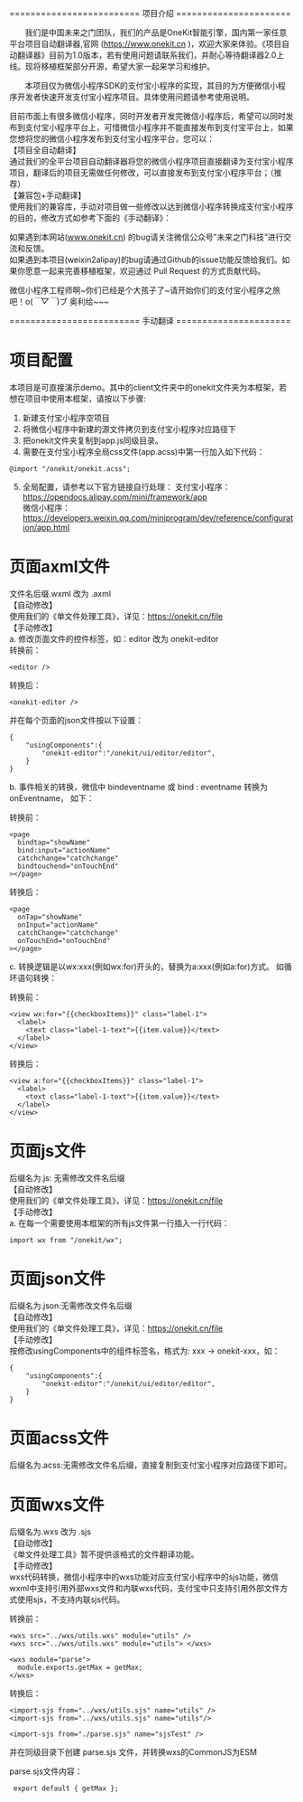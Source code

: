 ========================= 项目介绍 ======================

&nbsp;&nbsp;&nbsp;&nbsp;&nbsp;&nbsp;&nbsp;我们是中国未来之门团队，我们的产品是OneKit智能引擎，国内第一家任意平台项目自动翻译器,官网 (https://www.onekit.cn )，欢迎大家来体验。《项目自动翻译器》目前为1.0版本，若有使用问题请联系我们，并耐心等待翻译器2.0上线。现将移植框架部分开源，希望大家一起来学习和维护。

&nbsp;&nbsp;&nbsp;&nbsp;&nbsp;&nbsp;&nbsp;本项目仅为微信小程序SDK的支付宝小程序的实现，其目的为方便微信小程序开发者快速开发支付宝小程序项目。具体使用问题请参考使用说明。

目前市面上有很多微信小程序，同时开发者开发完微信小程序后，希望可以同时发布到支付宝小程序平台上，可惜微信小程序并不能直接发布到支付宝平台上，如果您想将您的微信小程序发布到支付宝小程序平台，您可以：<br/>
【项目全自动翻译】<br/>
通过我们的全平台项目自动翻译器将您的微信小程序项目直接翻译为支付宝小程序项目，翻译后的项目无需做任何修改，可以直接发布到支付宝小程序平台；（推荐）<br/>
【兼容包+手动翻译】<br/>
使用我们的兼容库，手动对项目做一些修改以达到微信小程序转换成支付宝小程序的目的，修改方式如参考下面的《手动翻译》：<br/>

如果遇到本网站(www.onekit.cn) 的bug请关注微信公众号”未来之门科技”进行交流和反馈。<br/>
如果遇到本项目(weixin2alipay)的bug请通过Github的issue功能反馈给我们。如果你愿意一起来完善移植框架，欢迎通过 Pull Request 的方式贡献代码。<br/>

微信小程序工程师啊\~你们已经是个大孩子了\~请开始你们的支付宝小程序之旅吧！o(*￣▽￣*)ブ 奥利给~~~

========================= 手动翻译 ======================
# 项目配置

本项目是可直接演示demo。其中的client文件夹中的onekit文件夹为本框架，若想在项目中使用本框架，请按以下步骤:
1. 新建支付宝小程序空项目
2. 将微信小程序中新建的源文件拷贝到支付宝小程序对应路径下
3. 把onekit文件夹复制到app.js同级目录。
4. 需要在支付宝小程序全局css文件(app.acss)中第一行加入如下代码：
```
@import "/onekit/onekit.acss";
```
5. 全局配置，请参考以下官方链接自行处理：
支付宝小程序：https://opendocs.alipay.com/mini/framework/app<br/>
微信小程序：https://developers.weixin.qq.com/miniprogram/dev/reference/configuration/app.html

# 页面axml文件
文件名后缀.wxml 改为 .axml<br/>
【自动修改】<br/>
使用我们的《单文件处理工具》，详见：https://onekit.cn/file<br/>
【手动修改】<br/>
a. 修改页面文件的控件标签，如：editor 改为 onekit-editor<br/>
转换前：
```
<editor />
```
转换后：
```
<onekit-editor />
```
并在每个页面的json文件按以下设置：
```
{
	"usingComponents":{
		"onekit-editor":"/onekit/ui/editor/editor",
	}
}
```
b. 事件相关的转换，微信中 bindeventname 或 bind : eventname 转换为 onEventname， 如下：

转换前：
```
<page
  bindtap="showName"
  bind:input="actionName"
  catchchange="catchchange"
  bindtouchend="onTouchEnd"
></page>
```
转换后：
```
<page
  onTap="showName"
  onInput="actionName"
  catchChange="catchchange"
  onTouchEnd="onTouchEnd"
></page>
```
c. 转换逻辑是以wx:xxx(例如wx:for)开头的，替换为a:xxx(例如a:for)方式。 如循环语句转换：

转换前：
```
<view wx:for="{{checkboxItems}}" class="label-1">
  <label>
	<text class="label-1-text">{{item.value}}</text>
  </label>
</view>
```
转换后：
```
<view a:for="{{checkboxItems}}" class="label-1">
  <label>
	<text class="label-1-text">{{item.value}}</text>
  </label>
</view>
```

# 页面js文件
后缀名为.js: 无需修改文件名后缀<br/>
【自动修改】<br/>
使用我们的《单文件处理工具》，详见：https://onekit.cn/file<br/>
【手动修改】<br/>
a. 在每一个需要使用本框架的所有js文件第一行插入一行代码：<br/>
```
import wx from "/onekit/wx";
```

# 页面json文件
后缀名为.json:无需修改文件名后缀<br/>
【自动修改】<br/>
使用我们的《单文件处理工具》，详见：https://onekit.cn/file<br/>
【手动修改】<br/>
按修改usingComponents中的组件标签名，格式为: xxx -> onekit-xxx，如：
```
{
	"usingComponents":{
		"onekit-editor":"/onekit/ui/editor/editor",
	}
}
```

# 页面acss文件
后缀名为.acss:无需修改文件名后缀，直接复制到支付宝小程序对应路径下即可。

# 页面wxs文件
后缀名为.wxs 改为 .sjs<br/>
【自动修改】<br/>
《单文件处理工具》暂不提供该格式的文件翻译功能。<br/>
【手动修改】<br/>
wxs代码转换，微信小程序中的wxs功能对应支付宝小程序中的sjs功能，微信wxml中支持引用外部wxs文件和内联wxs代码，支付宝中只支持引用外部文件方式使用sjs，不支持内联sjs代码。<br/>

转换前：
```
<wxs src="../wxs/utils.wxs" module="utils" />
<wxs src="../wxs/utils.wxs" module="utils"> </wxs>

<wxs module="parse">
  module.exports.getMax = getMax;
</wxs>
```
转换后：
```
<import-sjs from="../wxs/utils.sjs" name="utils" />
<import-sjs from="../wxs/utils.sjs" name="utils"/>

<import-sjs from="./parse.sjs" name="sjsTest" />
```
并在同级目录下创建 parse.sjs 文件，并转换wxs的CommonJS为ESM

parse.sjs文件内容：
```
 export default { getMax };
```

